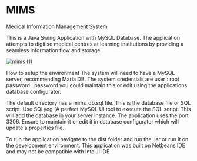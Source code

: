 # MIMS
Medical Information Management System

This is a Java Swing Application with MySQL Database.
The application attempts to digitise medical centres at learning institutions by providing a seamless information flow and storage.

![mims (1)](https://github.com/lericks/MIMS/assets/28296459/8e035938-5ad5-425f-95ca-dafb078fe1da)


How to setup the environment
The system will need to have a MySQL server, recommending Maria DB. The system credentials are user : root password : password you could maintain this or edit using the applications database configurator. 

The default directory has a mims_db.sql file. This is the database file or SQL script. Use SQLyog (A perfect MySQL UI tool to execute the SQL script. This will add the database in your server instance. The application uses the port 3306. Ensure to maintain it or edit it in database configurator which will update a properties file.

To run the application navigate to the dist folder and run the .jar or run it on the development environment. This application was built on Netbeans IDE and may not be compatible with IntelJI IDE
